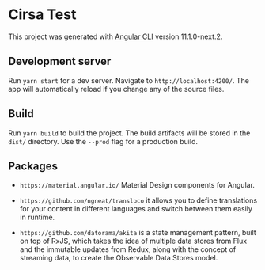 # Cirsa Test

This project was generated with [Angular CLI](https://github.com/angular/angular-cli) version 11.1.0-next.2.

## Development server

Run `yarn start` for a dev server. Navigate to `http://localhost:4200/`. The app will automatically reload if you change any of the source files.

## Build

Run `yarn build` to build the project. The build artifacts will be stored in the `dist/` directory. Use the `--prod` flag for a production build.

## Packages

- `https://material.angular.io/` Material Design components for Angular.

- `https://github.com/ngneat/transloco` it allows you to define translations for your content in different languages and switch between them easily in runtime.

- `https://github.com/datorama/akita` is a state management pattern, built on top of RxJS, which takes the idea of multiple data stores from Flux and the immutable updates from Redux, along with the concept of streaming data, to create the Observable Data Stores model.
